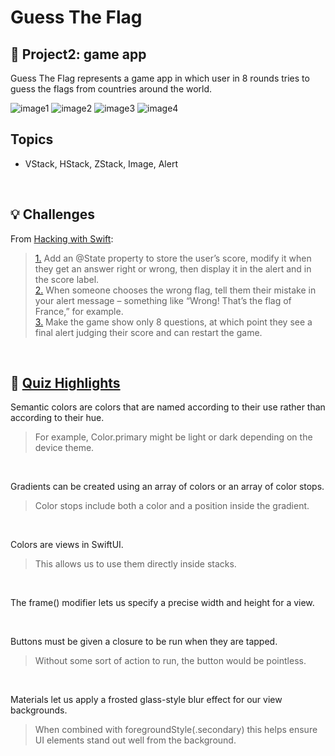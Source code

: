 # Guess The Flag
## 📌 Project2: game app

Guess The Flag represents a game app in which user in 8 rounds tries to guess the flags from countries around the world.

![image1](https://github.com/laurakciic/100-days-of-SwiftUI/blob/master/02_Guess_The_Flag/02_Guess_The_Flag/gitAssets/regular1.png)
![image2](https://github.com/laurakciic/100-days-of-SwiftUI/blob/master/02_Guess_The_Flag/02_Guess_The_Flag/gitAssets/regular2.png)
![image3](https://github.com/laurakciic/100-days-of-SwiftUI/blob/master/02_Guess_The_Flag/02_Guess_The_Flag/gitAssets/regular3.png)
![image4](https://github.com/laurakciic/100-days-of-SwiftUI/blob/master/02_Guess_The_Flag/02_Guess_The_Flag/gitAssets/regular4.png)

## Topics

- VStack, HStack, ZStack, Image, Alert

<br/>

## 💡 Challenges 

From [Hacking with Swift](https://www.hackingwithswift.com/books/ios-swiftui/guess-the-flag-wrap-up):
>[1.](https://github.com/laurakciic/100-days-of-SwiftUI/commit/8d9bf8362b9992b6fdb6e76f5d41be7619138a5a) Add an @State property to store the user’s score, modify it when they get an answer right or wrong, then display it in the alert and in the score label.           
>[2.](https://github.com/laurakciic/100-days-of-SwiftUI/commit/b8d81d04e7095e4aa47ea9464ee2c0ed124c696a) When someone chooses the wrong flag, tell them their mistake in your alert message – something like “Wrong! That’s the flag of France,” for example.        
>[3.](https://github.com/laurakciic/100-days-of-SwiftUI/commit/a9369e1ee5e17540d33d49c82fa22075262ced01) Make the game show only 8 questions, at which point they see a final alert judging their score and can restart the game.        

<br/>

## 📝 [Quiz Highlights](https://www.hackingwithswift.com/review/ios-swiftui/wesplit)

Semantic colors are colors that are named according to their use rather than according to their hue.
>For example, Color.primary might be light or dark depending on the device theme.   

<br/>

Gradients can be created using an array of colors or an array of color stops.
>Color stops include both a color and a position inside the gradient.

<br/>

Colors are views in SwiftUI.
>This allows us to use them directly inside stacks.

<br/>

The frame() modifier lets us specify a precise width and height for a view.

<br/>

Buttons must be given a closure to be run when they are tapped.
>Without some sort of action to run, the button would be pointless.

<br/>

Materials let us apply a frosted glass-style blur effect for our view backgrounds.
>When combined with foregroundStyle(.secondary) this helps ensure UI elements stand out well from the background.









